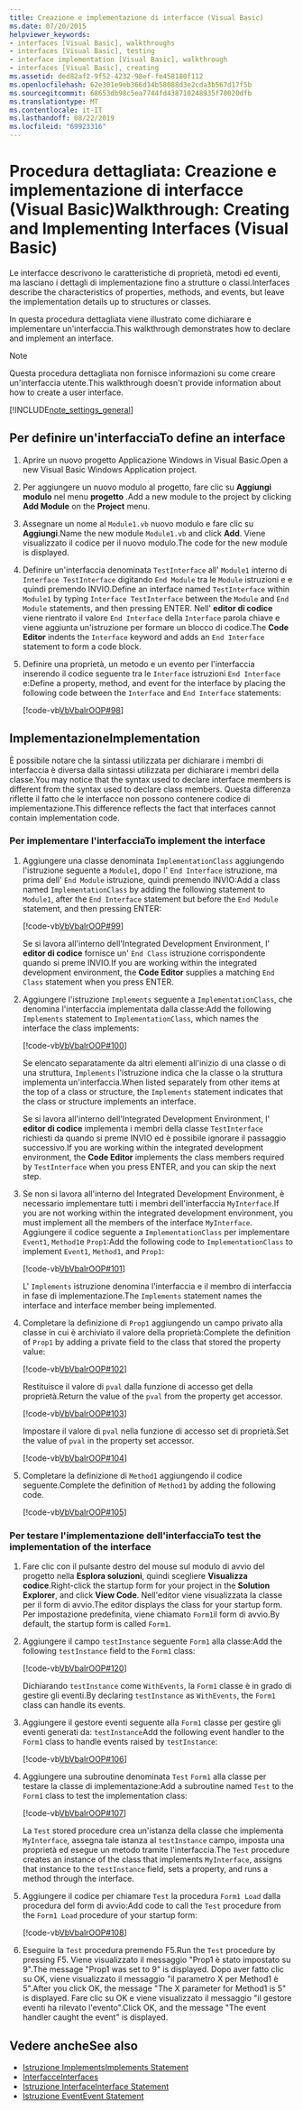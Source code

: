 ```yaml
---
title: Creazione e implementazione di interfacce (Visual Basic)
ms.date: 07/20/2015
helpviewer_keywords:
- interfaces [Visual Basic], walkthroughs
- interfaces [Visual Basic], testing
- interface implementation [Visual Basic], walkthrough
- interfaces [Visual Basic], creating
ms.assetid: ded82af2-9f52-4232-98ef-fe458180f112
ms.openlocfilehash: 62e301e9eb366d14b58088d3e2cda3b567d17f5b
ms.sourcegitcommit: 68653db98c5ea7744fd438710248935f70020dfb
ms.translationtype: MT
ms.contentlocale: it-IT
ms.lasthandoff: 08/22/2019
ms.locfileid: "69923316"
---
```

# <a name="walkthrough-creating-and-implementing-interfaces-visual-basic"></a><span data-ttu-id="aefbf-102">Procedura dettagliata: Creazione e implementazione di interfacce (Visual Basic)</span><span class="sxs-lookup"><span data-stu-id="aefbf-102">Walkthrough: Creating and Implementing Interfaces (Visual Basic)</span></span>

<span data-ttu-id="aefbf-103">Le interfacce descrivono le caratteristiche di proprietà, metodi ed eventi, ma lasciano i dettagli di implementazione fino a strutture o classi.</span><span class="sxs-lookup"><span data-stu-id="aefbf-103">Interfaces describe the characteristics of properties, methods, and events, but leave the implementation details up to structures or classes.</span></span>  
  
 <span data-ttu-id="aefbf-104">In questa procedura dettagliata viene illustrato come dichiarare e implementare un'interfaccia.</span><span class="sxs-lookup"><span data-stu-id="aefbf-104">This walkthrough demonstrates how to declare and implement an interface.</span></span>  
  
> [!NOTE]
> <span data-ttu-id="aefbf-105">Questa procedura dettagliata non fornisce informazioni su come creare un'interfaccia utente.</span><span class="sxs-lookup"><span data-stu-id="aefbf-105">This walkthrough doesn't provide information about how to create a user interface.</span></span>  
  
[!INCLUDE[note_settings_general](~/includes/note-settings-general-md.md)]  
  
## <a name="to-define-an-interface"></a><span data-ttu-id="aefbf-106">Per definire un'interfaccia</span><span class="sxs-lookup"><span data-stu-id="aefbf-106">To define an interface</span></span>
  
1. <span data-ttu-id="aefbf-107">Aprire un nuovo progetto Applicazione Windows in Visual Basic.</span><span class="sxs-lookup"><span data-stu-id="aefbf-107">Open a new Visual Basic Windows Application project.</span></span>  
  
2. <span data-ttu-id="aefbf-108">Per aggiungere un nuovo modulo al progetto, fare clic su **Aggiungi modulo** nel menu **progetto** .</span><span class="sxs-lookup"><span data-stu-id="aefbf-108">Add a new module to the project by clicking **Add Module** on the **Project** menu.</span></span>  
  
3. <span data-ttu-id="aefbf-109">Assegnare un nome al `Module1.vb` nuovo modulo e fare clic su **Aggiungi**.</span><span class="sxs-lookup"><span data-stu-id="aefbf-109">Name the new module `Module1.vb` and click **Add**.</span></span> <span data-ttu-id="aefbf-110">Viene visualizzato il codice per il nuovo modulo.</span><span class="sxs-lookup"><span data-stu-id="aefbf-110">The code for the new module is displayed.</span></span>  
  
4. <span data-ttu-id="aefbf-111">Definire un'interfaccia denominata `TestInterface` all' `Module1` interno di `Interface TestInterface` digitando `End Module` tra le `Module` istruzioni e e quindi premendo INVIO.</span><span class="sxs-lookup"><span data-stu-id="aefbf-111">Define an interface named `TestInterface` within `Module1` by typing `Interface TestInterface` between the `Module` and `End Module` statements, and then pressing ENTER.</span></span> <span data-ttu-id="aefbf-112">Nell' **editor di codice** viene rientrato il valore `End Interface` della `Interface` parola chiave e viene aggiunta un'istruzione per formare un blocco di codice.</span><span class="sxs-lookup"><span data-stu-id="aefbf-112">The **Code Editor** indents the `Interface` keyword and adds an `End Interface` statement to form a code block.</span></span>  
  
5. <span data-ttu-id="aefbf-113">Definire una proprietà, un metodo e un evento per l'interfaccia inserendo il codice seguente tra le `Interface` istruzioni `End Interface` e:</span><span class="sxs-lookup"><span data-stu-id="aefbf-113">Define a property, method, and event for the interface by placing the following code between the `Interface` and `End Interface` statements:</span></span>  
  
     [!code-vb[VbVbalrOOP#98](~/samples/snippets/visualbasic/VS_Snippets_VBCSharp/VbVbalrOOP/VB/OOP.vb#98)]
  
## <a name="implementation"></a><span data-ttu-id="aefbf-114">Implementazione</span><span class="sxs-lookup"><span data-stu-id="aefbf-114">Implementation</span></span>

 <span data-ttu-id="aefbf-115">È possibile notare che la sintassi utilizzata per dichiarare i membri di interfaccia è diversa dalla sintassi utilizzata per dichiarare i membri della classe.</span><span class="sxs-lookup"><span data-stu-id="aefbf-115">You may notice that the syntax used to declare interface members is different from the syntax used to declare class members.</span></span> <span data-ttu-id="aefbf-116">Questa differenza riflette il fatto che le interfacce non possono contenere codice di implementazione.</span><span class="sxs-lookup"><span data-stu-id="aefbf-116">This difference reflects the fact that interfaces cannot contain implementation code.</span></span>  
  
### <a name="to-implement-the-interface"></a><span data-ttu-id="aefbf-117">Per implementare l'interfaccia</span><span class="sxs-lookup"><span data-stu-id="aefbf-117">To implement the interface</span></span>
  
1. <span data-ttu-id="aefbf-118">Aggiungere una classe denominata `ImplementationClass` aggiungendo l'istruzione seguente a `Module1`, dopo l' `End Interface` istruzione, ma prima dell' `End Module` istruzione, quindi premendo INVIO:</span><span class="sxs-lookup"><span data-stu-id="aefbf-118">Add a class named `ImplementationClass` by adding the following statement to `Module1`, after the `End Interface` statement but before the `End Module` statement, and then pressing ENTER:</span></span>  
  
     [!code-vb[VbVbalrOOP#99](~/samples/snippets/visualbasic/VS_Snippets_VBCSharp/VbVbalrOOP/VB/OOP.vb#99)]
  
     <span data-ttu-id="aefbf-119">Se si lavora all'interno dell'Integrated Development Environment, l' **editor di codice** fornisce un' `End Class` istruzione corrispondente quando si preme INVIO.</span><span class="sxs-lookup"><span data-stu-id="aefbf-119">If you are working within the integrated development environment, the **Code Editor** supplies a matching `End Class` statement when you press ENTER.</span></span>  
  
2. <span data-ttu-id="aefbf-120">Aggiungere l'istruzione `Implements` seguente a `ImplementationClass`, che denomina l'interfaccia implementata dalla classe:</span><span class="sxs-lookup"><span data-stu-id="aefbf-120">Add the following `Implements` statement to `ImplementationClass`, which names the interface the class implements:</span></span>  
  
     [!code-vb[VbVbalrOOP#100](~/samples/snippets/visualbasic/VS_Snippets_VBCSharp/VbVbalrOOP/VB/OOP.vb#100)]
  
     <span data-ttu-id="aefbf-121">Se elencato separatamente da altri elementi all'inizio di una classe o di una struttura, `Implements` l'istruzione indica che la classe o la struttura implementa un'interfaccia.</span><span class="sxs-lookup"><span data-stu-id="aefbf-121">When listed separately from other items at the top of a class or structure, the `Implements` statement indicates that the class or structure implements an interface.</span></span>  
  
     <span data-ttu-id="aefbf-122">Se si lavora all'interno dell'Integrated Development Environment, l' **editor di codice** implementa i membri della classe `TestInterface` richiesti da quando si preme INVIO ed è possibile ignorare il passaggio successivo.</span><span class="sxs-lookup"><span data-stu-id="aefbf-122">If you are working within the integrated development environment, the **Code Editor** implements the class members required by `TestInterface` when you press ENTER, and you can skip the next step.</span></span>  
  
3. <span data-ttu-id="aefbf-123">Se non si lavora all'interno del Integrated Development Environment, è necessario implementare tutti i membri dell'interfaccia `MyInterface`.</span><span class="sxs-lookup"><span data-stu-id="aefbf-123">If you are not working within the integrated development environment, you must implement all the members of the interface `MyInterface`.</span></span> <span data-ttu-id="aefbf-124">Aggiungere il codice seguente a `ImplementationClass` per implementare `Event1`, `Method1`e `Prop1`:</span><span class="sxs-lookup"><span data-stu-id="aefbf-124">Add the following code to `ImplementationClass` to implement `Event1`, `Method1`, and `Prop1`:</span></span>  
  
     [!code-vb[VbVbalrOOP#101](~/samples/snippets/visualbasic/VS_Snippets_VBCSharp/VbVbalrOOP/VB/OOP.vb#101)]
  
     <span data-ttu-id="aefbf-125">L' `Implements` istruzione denomina l'interfaccia e il membro di interfaccia in fase di implementazione.</span><span class="sxs-lookup"><span data-stu-id="aefbf-125">The `Implements` statement names the interface and interface member being implemented.</span></span>  
  
4. <span data-ttu-id="aefbf-126">Completare la definizione di `Prop1` aggiungendo un campo privato alla classe in cui è archiviato il valore della proprietà:</span><span class="sxs-lookup"><span data-stu-id="aefbf-126">Complete the definition of `Prop1` by adding a private field to the class that stored the property value:</span></span>  
  
     [!code-vb[VbVbalrOOP#102](~/samples/snippets/visualbasic/VS_Snippets_VBCSharp/VbVbalrOOP/VB/OOP.vb#102)]
  
     <span data-ttu-id="aefbf-127">Restituisce il valore di `pval` dalla funzione di accesso get della proprietà.</span><span class="sxs-lookup"><span data-stu-id="aefbf-127">Return the value of the `pval` from the property get accessor.</span></span>  
  
     [!code-vb[VbVbalrOOP#103](~/samples/snippets/visualbasic/VS_Snippets_VBCSharp/VbVbalrOOP/VB/OOP.vb#103)]
  
     <span data-ttu-id="aefbf-128">Impostare il valore di `pval` nella funzione di accesso set di proprietà.</span><span class="sxs-lookup"><span data-stu-id="aefbf-128">Set the value of `pval` in the property set accessor.</span></span>  
  
     [!code-vb[VbVbalrOOP#104](~/samples/snippets/visualbasic/VS_Snippets_VBCSharp/VbVbalrOOP/VB/OOP.vb#104)]
  
5. <span data-ttu-id="aefbf-129">Completare la definizione di `Method1` aggiungendo il codice seguente.</span><span class="sxs-lookup"><span data-stu-id="aefbf-129">Complete the definition of `Method1` by adding the following code.</span></span>  
  
     [!code-vb[VbVbalrOOP#105](~/samples/snippets/visualbasic/VS_Snippets_VBCSharp/VbVbalrOOP/VB/OOP.vb#105)]
  
### <a name="to-test-the-implementation-of-the-interface"></a><span data-ttu-id="aefbf-130">Per testare l'implementazione dell'interfaccia</span><span class="sxs-lookup"><span data-stu-id="aefbf-130">To test the implementation of the interface</span></span>
  
1. <span data-ttu-id="aefbf-131">Fare clic con il pulsante destro del mouse sul modulo di avvio del progetto nella **Esplora soluzioni**, quindi scegliere **Visualizza codice**.</span><span class="sxs-lookup"><span data-stu-id="aefbf-131">Right-click the startup form for your project in the **Solution Explorer**, and click **View Code**.</span></span> <span data-ttu-id="aefbf-132">Nell'editor viene visualizzata la classe per il form di avvio.</span><span class="sxs-lookup"><span data-stu-id="aefbf-132">The editor displays the class for your startup form.</span></span> <span data-ttu-id="aefbf-133">Per impostazione predefinita, viene chiamato `Form1`il form di avvio.</span><span class="sxs-lookup"><span data-stu-id="aefbf-133">By default, the startup form is called `Form1`.</span></span>  
  
2. <span data-ttu-id="aefbf-134">Aggiungere il campo `testInstance` seguente `Form1` alla classe:</span><span class="sxs-lookup"><span data-stu-id="aefbf-134">Add the following `testInstance` field to the `Form1` class:</span></span>  
  
     [!code-vb[VbVbalrOOP#120](~/samples/snippets/visualbasic/VS_Snippets_VBCSharp/VbVbalrOOP/VB/OOP.vb#120)]
  
     <span data-ttu-id="aefbf-135">Dichiarando `testInstance` come `WithEvents`, la `Form1` classe è in grado di gestire gli eventi.</span><span class="sxs-lookup"><span data-stu-id="aefbf-135">By declaring `testInstance` as `WithEvents`, the `Form1` class can handle its events.</span></span>  
  
3. <span data-ttu-id="aefbf-136">Aggiungere il gestore eventi seguente alla `Form1` classe per gestire gli eventi generati da: `testInstance`</span><span class="sxs-lookup"><span data-stu-id="aefbf-136">Add the following event handler to the `Form1` class to handle events raised by `testInstance`:</span></span>  
  
     [!code-vb[VbVbalrOOP#106](~/samples/snippets/visualbasic/VS_Snippets_VBCSharp/VbVbalrOOP/VB/OOP.vb#106)]
  
4. <span data-ttu-id="aefbf-137">Aggiungere una subroutine denominata `Test` `Form1` alla classe per testare la classe di implementazione:</span><span class="sxs-lookup"><span data-stu-id="aefbf-137">Add a subroutine named `Test` to the `Form1` class to test the implementation class:</span></span>  
  
     [!code-vb[VbVbalrOOP#107](~/samples/snippets/visualbasic/VS_Snippets_VBCSharp/VbVbalrOOP/VB/OOP.vb#107)]
  
     <span data-ttu-id="aefbf-138">La `Test` stored procedure crea un'istanza della classe che implementa `MyInterface`, assegna tale istanza al `testInstance` campo, imposta una proprietà ed esegue un metodo tramite l'interfaccia.</span><span class="sxs-lookup"><span data-stu-id="aefbf-138">The `Test` procedure creates an instance of the class that implements `MyInterface`, assigns that instance to the `testInstance` field, sets a property, and runs a method through the interface.</span></span>  
  
5. <span data-ttu-id="aefbf-139">Aggiungere il codice per chiamare `Test` la procedura `Form1 Load` dalla procedura del form di avvio:</span><span class="sxs-lookup"><span data-stu-id="aefbf-139">Add code to call the `Test` procedure from the `Form1 Load` procedure of your startup form:</span></span>  
  
     [!code-vb[VbVbalrOOP#108](~/samples/snippets/visualbasic/VS_Snippets_VBCSharp/VbVbalrOOP/VB/OOP.vb#108)]
  
6. <span data-ttu-id="aefbf-140">Eseguire la `Test` procedura premendo F5.</span><span class="sxs-lookup"><span data-stu-id="aefbf-140">Run the `Test` procedure by pressing F5.</span></span> <span data-ttu-id="aefbf-141">Viene visualizzato il messaggio "Prop1 è stato impostato su 9".</span><span class="sxs-lookup"><span data-stu-id="aefbf-141">The message "Prop1 was set to 9" is displayed.</span></span> <span data-ttu-id="aefbf-142">Dopo aver fatto clic su OK, viene visualizzato il messaggio "il parametro X per Method1 è 5".</span><span class="sxs-lookup"><span data-stu-id="aefbf-142">After you click OK, the message "The X parameter for Method1 is 5" is displayed.</span></span> <span data-ttu-id="aefbf-143">Fare clic su OK e viene visualizzato il messaggio "il gestore eventi ha rilevato l'evento".</span><span class="sxs-lookup"><span data-stu-id="aefbf-143">Click OK, and the message "The event handler caught the event" is displayed.</span></span>  
  
## <a name="see-also"></a><span data-ttu-id="aefbf-144">Vedere anche</span><span class="sxs-lookup"><span data-stu-id="aefbf-144">See also</span></span>

- [<span data-ttu-id="aefbf-145">Istruzione Implements</span><span class="sxs-lookup"><span data-stu-id="aefbf-145">Implements Statement</span></span>](../../../../visual-basic/language-reference/statements/implements-statement.md)
- [<span data-ttu-id="aefbf-146">Interfacce</span><span class="sxs-lookup"><span data-stu-id="aefbf-146">Interfaces</span></span>](../../../../visual-basic/programming-guide/language-features/interfaces/index.md)
- [<span data-ttu-id="aefbf-147">Istruzione Interface</span><span class="sxs-lookup"><span data-stu-id="aefbf-147">Interface Statement</span></span>](../../../../visual-basic/language-reference/statements/interface-statement.md)
- [<span data-ttu-id="aefbf-148">Istruzione Event</span><span class="sxs-lookup"><span data-stu-id="aefbf-148">Event Statement</span></span>](../../../../visual-basic/language-reference/statements/event-statement.md)
